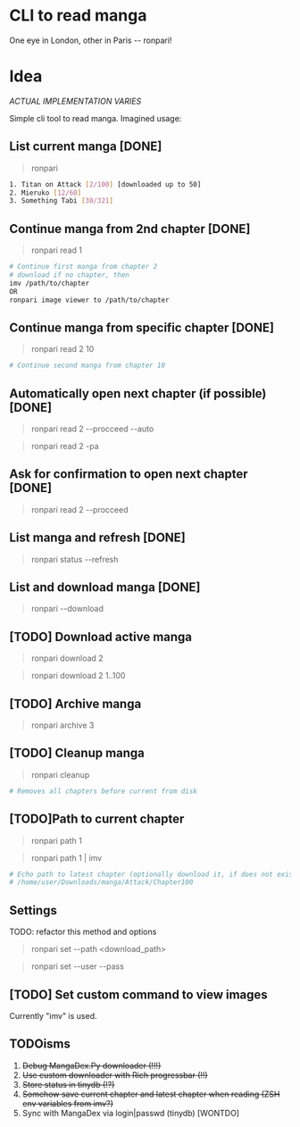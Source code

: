 # CLI to read manga

One eye in London, other in Paris -- ronpari!

# Idea

*ACTUAL IMPLEMENTATION VARIES*

Simple cli tool to read manga. Imagined usage:

## List current manga [DONE]

> ronpari

```bash
1. Titan on Attack [2/100] [downloaded up to 50]
2. Mieruko [12/60]
3. Something Tabi [30/321]
```

## Continue manga from 2nd chapter [DONE]

> ronpari read 1

```bash
# Continue first manga from chapter 2
# download if no chapter, then
imv /path/to/chapter
OR
ronpari image viewer to /path/to/chapter
```

## Continue manga from specific chapter [DONE]

> ronpari read 2 10

```bash
# Continue second manga from chapter 10
```

## Automatically open next chapter (if possible) [DONE]

> ronpari read 2 --procceed --auto

> ronpari read 2 -pa

## Ask for confirmation to open next chapter [DONE]

> ronpari read 2 --procceed

## List manga and refresh [DONE]

> ronpari status --refresh

## List and download manga [DONE]

> ronpari <manga name> --download

## [TODO] Download active manga

> ronpari download 2

> ronpari download 2 1..100

## [TODO] Archive manga

> ronpari archive 3

## [TODO] Cleanup manga

> ronpari cleanup

```bash
# Removes all chapters before current from disk
```

## [TODO]Path to current chapter

> ronpari path 1

> ronpari path 1 | imv

```bash
# Echo path to latest chapter (optionally download it, if does not exist)
# /home/user/Downloads/manga/Attack/Chapter100
```

## Settings

TODO: refactor this method and options

> ronpari set --path <download_path>

> ronpari set --user <user> --pass <pass>

## [TODO] Set custom command to view images

Currently "imv" is used.

## TODOisms

1. ~~Debug MangaDex.Py downloader (!!!)~~
2. ~~Use custom downloader with Rich progressbar (!!)~~
3. ~~Store status in tinydb (!?)~~
4. ~~Somehow save current chapter and latest chapter when reading (ZSH env variables from imv?)~~
5. Sync with MangaDex via login|passwd (tinydb) [WONTDO]
